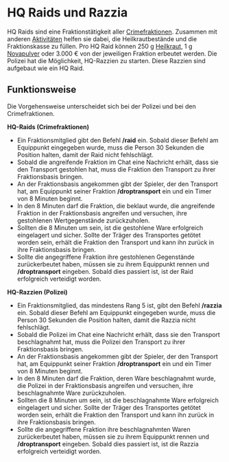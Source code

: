 # HQ Raids und Razzia

HQ Raids sind eine Fraktionstätigkeit aller [Crimefraktionen](../../pages/fraktionen/allgemein.md). Zusammen mit anderen [Aktivitäten](aktivitäten.md) helfen sie dabei, die Heilkrautbestände und die Fraktionskasse zu füllen. Pro HQ Raid können 250 g [Heilkraut](../../pages/bmt/heilkraut.md), 1 g [Novapulver](../../pages/bmt/novapulver.md) oder 3.000 € von der jeweiligen Fraktion erbeutet werden. Die Polizei hat die Möglichkeit, HQ-Razzien zu starten. Diese Razzien sind aufgebaut wie ein HQ Raid.

## Funktionsweise
Die Vorgehensweise unterscheidet sich bei der Polizei und bei den Crimefraktionen.

**HQ-Raids (Crimefraktionen)**

- Ein Fraktionsmitglied gibt den Befehl **/raid** ein. Sobald dieser Befehl am Equippunkt eingegeben wurde, muss die Person 30 Sekunden die Position halten, damit der Raid nicht fehlschlägt.
- Sobald die angreifende Fraktion im Chat eine Nachricht erhält, dass sie den Transport gestohlen hat, muss die Fraktion den Transport zu ihrer Fraktionsbasis bringen.
- An der Fraktionsbasis angekommen gibt der Spieler, der den Transport hat, am Equippunkt seiner Fraktion **/droptransport** ein und ein Timer von 8 Minuten beginnt.
- In den 8 Minuten darf die Fraktion, die beklaut wurde, die angreifende Fraktion in der Fraktionsbasis angreifen und versuchen, ihre gestohlenen Wertgegenstände zurückzuholen.
- Sollten die 8 Minuten um sein, ist die gestohlene Ware erfolgreich eingelagert und sicher. Sollte der Träger des Transportes getötet worden sein, erhält die Fraktion den Transport und kann ihn zurück in ihre Fraktionsbasis bringen.
- Sollte die angegriffene Fraktion ihre gestohlenen Gegenstände zurückerbeutet haben, müssen sie zu ihrem Equippunkt rennen und **/droptransport** eingeben. Sobald dies passiert ist, ist der Raid erfolgreich verteidigt worden.

**HQ-Razzien (Polizei)**

- Ein Fraktionsmitglied, das mindestens Rang 5 ist, gibt den Befehl **/razzia** ein. Sobald dieser Befehl am Equippunkt eingegeben wurde, muss die Person 30 Sekunden die Position halten, damit die Razzia nicht fehlschlägt.
- Sobald die Polizei im Chat eine Nachricht erhält, dass sie den Transport beschlagnahmt hat, muss die Polizei den Transport zu ihrer Fraktionsbasis bringen.
- An der Fraktionsbasis angekommen gibt der Spieler, der den Transport hat, am Equippunkt seiner Fraktion **/droptransport** ein und ein Timer von 8 Minuten beginnt.
- In den 8 Minuten darf die Fraktion, deren Ware beschlagnahmt wurde, die Polizei in der Fraktionsbasis angreifen und versuchen, ihre beschlagnahmte Ware zurückzuholen.
- Sollten die 8 Minuten um sein, ist die beschlagnahmte Ware erfolgreich eingelagert und sicher. Sollte der Träger des Transportes getötet worden sein, erhält die Fraktion den Transport und kann ihn zurück in ihre Fraktionsbasis bringen.
- Sollte die angegriffene Fraktion ihre beschlagnahmten Waren zurückerbeutet haben, müssen sie zu ihrem Equippunkt rennen und **/droptransport** eingeben. Sobald dies passiert ist, ist die Razzia erfolgreich verteidigt worden.
